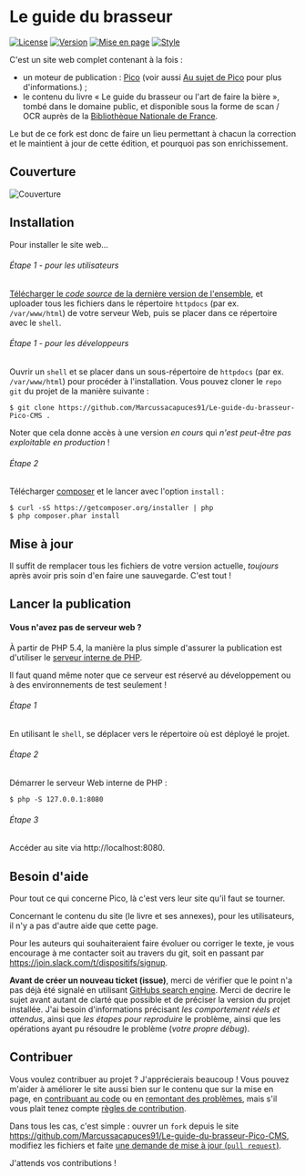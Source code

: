 Le guide du brasseur
====================

[![License](https://img.shields.io/github/license/Marcussacapuces91/Le-guide-du-brasseur-Pico-CMS.png)](https://github.com/picocms/Pico/blob/master/LICENSE.md)
[![Version](https://img.shields.io/badge/release-V0.1-blue.png)](https://github.com/Marcussacapuces91/Le-guide-du-brasseur-PICO-CMS/releases/latest)
[![Mise en page](https://img.shields.io/badge/Avancement%20mise%20en%20page-faible-orange.png)](https://github.com/picocms/Pico/blob/master/content)
[![Style](https://img.shields.io/badge/Avancement%20du%20style-faible-orange.png)](https://github.com/picocms/Pico/blob/master/theme/site)

C'est un site web complet contenant à la fois :
* un moteur de publication : [Pico](http://picocms.org/) (voir aussi [Au sujet de Pico](http://picocms.org/about/) pour plus d'informations.) ;
* le contenu du livre « Le guide du brasseur ou l'art de faire la bière », tombé 
dans le domaine public, et disponible sous la forme de scan / OCR auprès de la 
[Bibliothèque Nationale de France](http://www.bnf.fr/fr/acc/x.accueil.html).

Le but de ce fork est donc de faire un lieu permettant à chacun la correction et 
le maintient à jour de cette édition, et pourquoi pas son enrichissement.

Couverture
----------
![Couverture](https://github.com/Marcussacapuces91/Le-guide-du-brasseur-Pico-CMS/blob/master/images/Le_guide_du_brasseur_ou_%5B...%5DMulder_Gerardus_bpt6k130227v.jpeg)


Installation
------------
Pour installer le site web... 

###### Étape 1 - pour les utilisateurs
[Télécharger le *code source* de la dernière version de l'ensemble][LatestRelease], 
et uploader tous les fichiers dans le répertoire `httpdocs` (par ex. `/var/www/html`)
de votre serveur Web, puis se placer dans ce répertoire avec le `shell`.

###### Étape 1 - pour les développeurs
Ouvrir un `shell` et se placer dans un sous-répertoire de `httpdocs` (par ex. `/var/www/html`) pour procéder à l'installation.
Vous pouvez cloner le `repo git` du projet de la manière suivante :
```shell
$ git clone https://github.com/Marcussacapuces91/Le-guide-du-brasseur-Pico-CMS .
```
Noter que cela donne accès à une version *en cours* qui *n'est peut-être pas exploitable en production* !

###### Étape 2
Télécharger [composer][] et le lancer avec l'option `install` :
```shell
$ curl -sS https://getcomposer.org/installer | php
$ php composer.phar install
```

Mise à jour
-----------
Il suffit de remplacer tous les fichiers de votre version actuelle, *toujours* 
après avoir pris soin d'en faire une sauvegarde. C'est tout !

Lancer la publication
---------------------

#### Vous n'avez pas de serveur web ?
À partir de PHP 5.4, la manière la plus simple d'assurer la publication est 
d'utiliser le [serveur interne de PHP][PHPServer].

Il faut quand même noter que ce serveur est réservé au développement ou à des 
environnements de test seulement !

###### Étape 1
En utilisant le `shell`, se déplacer vers le répertoire où est déployé le projet.

###### Étape 2
Démarrer le serveur Web interne de PHP :
```shell
$ php -S 127.0.0.1:8080
```

###### Étape 3
Accéder au site via http://localhost:8080.

Besoin d'aide
-------------

Pour tout ce qui concerne Pico, là c'est vers leur site qu'il faut se tourner.

Concernant le contenu du site (le livre et ses annexes), pour les utilisateurs, 
il n'y a pas d'autre aide que cette page.

Pour les auteurs qui souhaiteraient faire évoluer ou corriger le texte, je vous
encourage à me contacter soit au travers du git, soit en passant par 
https://join.slack.com/t/dispositifs/signup.
 
**Avant de créer un nouveau ticket (issue)**, merci de vérifier que le point n'a 
pas déjà été signalé en utilisant [GitHubs search engine][IssuesSearch]. Merci 
de decrire le sujet avant autant de clarté que possible et de préciser la 
version  du projet installée. J'ai besoin d'informations précisant *les 
comportement réels et attendus*, ainsi que *les étapes pour reproduire* le 
problème, ainsi que les opérations ayant pu résoudre le problème (*votre propre 
débug*).

Contribuer
----------

Vous voulez contribuer au projet ? J'apprécierais beaucoup ! Vous pouvez m'aider 
à améliorer le site aussi bien sur le contenu que sur la mise en page, en 
[contribuant au code][PullRequests] ou en [remontant des problèmes][Issues], 
mais s'il vous plait tenez compte [règles de contribution][ContributionGuidelines].

Dans tous les cas, c'est simple : ouvrer un `fork` depuis le site 
https://github.com/Marcussacapuces91/Le-guide-du-brasseur-Pico-CMS, modifiez les 
fichiers et faite [une demande de mise à jour (`pull request`)][PullRequests].

J'attends vos contributions ! 

[LatestRelease]: https://github.com/Marcussacapuces91/Le-guide-du-brasseur-Pico-CMS/releases/latest
[composer]: https://getcomposer.org/
[PHPServer]: http://php.net/manual/en/features.commandline.webserver.php
[Issues]: https://github.com/Marcussacapuces91/Le-guide-du-brasseur-Pico-CMS/issues
[IssuesSearch]: https://github.com/Marcussacapuces91/Le-guide-du-brasseur-Pico-CMS/search?type=Issues
[PullRequests]: https://github.com/Marcussacapuces91/Le-guide-du-brasseur-Pico-CMS/pulls
[ContributionGuidelines]: https://github.com/Marcussacapuces91/Le-guide-du-brasseur-Pico-CMS/blob/master/CONTRIBUTING.md

<!--
[HelpUpgrade]: http://picocms.org/in-depth/upgrade/
[HelpUserDocs]: http://picocms.org/docs/
[HelpDevDocs]: http://picocms.org/development/
[Submit]: http://picocms.org/in-depth/submission_guidelines
[OfficialPlugins]: http://picocms.org/plugins/
[OfficialThemes]: http://picocms.org/themes/
[Wiki]: https://github.com/picocms/Pico/wiki
[WikiPlugins]: https://github.com/picocms/Pico/wiki/Pico-Plugins
[WikiThemes]: https://github.com/picocms/Pico/wiki/Pico-Themes
[Issues]: https://github.com/picocms/Pico/issues
[IssuesSearch]: https://github.com/picocms/Pico/search?type=Issues
[PullRequests]: https://github.com/picocms/Pico/pulls
[ContributionGuidelines]: https://github.com/picocms/Pico/blob/master/CONTRIBUTING.md
[EditInlineDocs]: https://github.com/picocms/Pico/edit/master/content-sample/index.md
[EditUserDocs]: https://github.com/picocms/picocms.github.io/tree/master/_docs
[EditDevDocs]: https://github.com/picocms/picocms.github.io/tree/master/_development
-->
